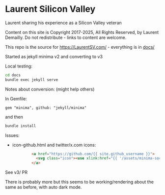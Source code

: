 # Laurent Silicon Valley

Laurent sharing his experience as a Silicon Valley veteran

Content on this site is Copyright 2017-2025, All Rights Reserved, by Laurent Demailly.
Do not redistribute - links to content are welcome.

This repo is the source for https://LaurentSV.com/ - everything is in [docs/](docs/)

Started as jekyll minima v2 and converting to v3

Local testing:

```sh
cd docs
bundle exec jekyll serve
```

Notes about conversion: (might help others)

In Gemfile:
```Gemfile
gem "minima", github: "jekyll/minima"
```

and then
```sh
bundle install
```

Issues:

- icon-github.html and twitter/x.com icons:
```html
            <a href="https://github.com/{{ site.github_username }}">
              <svg class="icon"><use xlink:href="{{ '/assets/minima-social-icons.svg#github' | relative_url }}"></use></svg>
            </a>
```
See v3/ PR

There is probably more but this seems to be working/rendering about the same as before, with auto dark mode.
